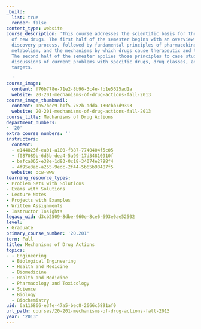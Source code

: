 ```yaml
---
_build:
  list: true
  render: false
content_type: website
course_description: 'This course addresses the scientific basis for the development
  of new drugs. The first half of the semester begins with an overview of the drug
  discovery process, followed by fundamental principles of pharmacokinetics, pharmacodynamics,
  metabolism, and the mechanisms by which drugs cause therapeutic and toxic responses.
  The second half of the semester applies those principles to case studies and literature
  discussions of current problems with specific drugs, drug classes, and therapeutic
  targets.

  '
course_image:
  content: f76b778e-71e2-8b96-3c4e-fb1e5625ad1a
  website: 20-201-mechanisms-of-drug-actions-fall-2013
course_image_thumbnail:
  content: 1b57bec9-b1f5-752b-adda-130cbb7d9393
  website: 20-201-mechanisms-of-drug-actions-fall-2013
course_title: Mechanisms of Drug Actions
department_numbers:
- '20'
extra_course_numbers: ''
instructors:
  content:
  - e144823f-ea01-a100-f387-7740404f5c05
  - f087089b-6d5b-dea4-5a99-17d34810910f
  - bafca065-e38e-1d93-0c18-34074e2798f4
  - 4f95e3ab-a255-9edc-2f44-5b65b98487f5
  website: ocw-www
learning_resource_types:
- Problem Sets with Solutions
- Exams with Solutions
- Lecture Notes
- Projects with Examples
- Written Assignments
- Instructor Insights
legacy_uid: d3cb2509-8dbe-960e-8ce6-693e0ae52502
level:
- Graduate
primary_course_number: '20.201'
term: Fall
title: Mechanisms of Drug Actions
topics:
- - Engineering
  - Biological Engineering
- - Health and Medicine
  - Biomedicine
- - Health and Medicine
  - Pharmacology and Toxicology
- - Science
  - Biology
  - Biochemistry
uid: 6a116866-e3fe-47a5-bec8-2666c5891af0
url_path: courses/20-201-mechanisms-of-drug-actions-fall-2013
year: '2013'
---
```

